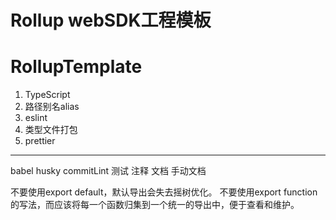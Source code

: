 # Rollup webSDK工程模板

# RollupTemplate
1. TypeScript 
2. 路径别名alias
3. eslint
4. 类型文件打包
5. prettier

------
 babel
 husky commitLint
 测试 
 注释 文档 手动文档
 

 

不要使用export default，默认导出会失去摇树优化。
不要使用export function的写法，而应该将每一个函数归集到一个统一的导出中，便于查看和维护。
